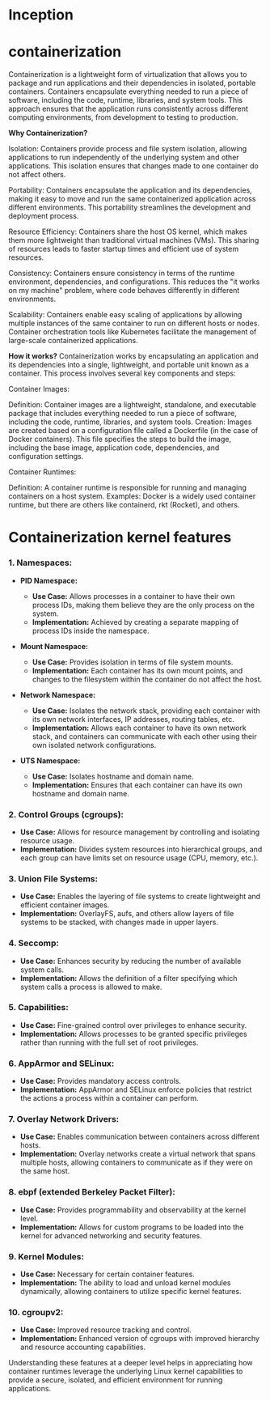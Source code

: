 # Inception

# containerization
Containerization is a lightweight form of virtualization that allows you to package and run applications and their dependencies in isolated, portable containers. Containers encapsulate everything needed to run a piece of software, including the code, runtime, libraries, and system tools. This approach ensures that the application runs consistently across different computing environments, from development to testing to production.

**Why Containerization?**

Isolation: Containers provide process and file system isolation, allowing applications to run independently of the underlying system and other applications. This isolation ensures that changes made to one container do not affect others.

Portability: Containers encapsulate the application and its dependencies, making it easy to move and run the same containerized application across different environments. This portability streamlines the development and deployment process.

Resource Efficiency: Containers share the host OS kernel, which makes them more lightweight than traditional virtual machines (VMs). This sharing of resources leads to faster startup times and efficient use of system resources.

Consistency: Containers ensure consistency in terms of the runtime environment, dependencies, and configurations. This reduces the "it works on my machine" problem, where code behaves differently in different environments.

Scalability: Containers enable easy scaling of applications by allowing multiple instances of the same container to run on different hosts or nodes. Container orchestration tools like Kubernetes facilitate the management of large-scale containerized applications.

**How it works?**
Containerization works by encapsulating an application and its dependencies into a single, lightweight, and portable unit known as a container. This process involves several key components and steps:

Container Images:

Definition: Container images are a lightweight, standalone, and executable package that includes everything needed to run a piece of software, including the code, runtime, libraries, and system tools.
Creation: Images are created based on a configuration file called a Dockerfile (in the case of Docker containers). This file specifies the steps to build the image, including the base image, application code, dependencies, and configuration settings.

Container Runtimes:

Definition: A container runtime is responsible for running and managing containers on a host system.
Examples: Docker is a widely used container runtime, but there are others like containerd, rkt (Rocket), and others.

# Containerization kernel features

### 1. **Namespaces:**
   - **PID Namespace:**
     - **Use Case:** Allows processes in a container to have their own process IDs, making them believe they are the only process on the system.
     - **Implementation:** Achieved by creating a separate mapping of process IDs inside the namespace.

   - **Mount Namespace:**
     - **Use Case:** Provides isolation in terms of file system mounts.
     - **Implementation:** Each container has its own mount points, and changes to the filesystem within the container do not affect the host.

   - **Network Namespace:**
     - **Use Case:** Isolates the network stack, providing each container with its own network interfaces, IP addresses, routing tables, etc.
     - **Implementation:** Allows each container to have its own network stack, and containers can communicate with each other using their own isolated network configurations.

   - **UTS Namespace:**
     - **Use Case:** Isolates hostname and domain name.
     - **Implementation:** Ensures that each container can have its own hostname and domain name.

### 2. **Control Groups (cgroups):**
   - **Use Case:** Allows for resource management by controlling and isolating resource usage.
   - **Implementation:** Divides system resources into hierarchical groups, and each group can have limits set on resource usage (CPU, memory, etc.).

### 3. **Union File Systems:**
   - **Use Case:** Enables the layering of file systems to create lightweight and efficient container images.
   - **Implementation:** OverlayFS, aufs, and others allow layers of file systems to be stacked, with changes made in upper layers.

### 4. **Seccomp:**
   - **Use Case:** Enhances security by reducing the number of available system calls.
   - **Implementation:** Allows the definition of a filter specifying which system calls a process is allowed to make.

### 5. **Capabilities:**
   - **Use Case:** Fine-grained control over privileges to enhance security.
   - **Implementation:** Allows processes to be granted specific privileges rather than running with the full set of root privileges.

### 6. **AppArmor and SELinux:**
   - **Use Case:** Provides mandatory access controls.
   - **Implementation:** AppArmor and SELinux enforce policies that restrict the actions a process within a container can perform.

### 7. **Overlay Network Drivers:**
   - **Use Case:** Enables communication between containers across different hosts.
   - **Implementation:** Overlay networks create a virtual network that spans multiple hosts, allowing containers to communicate as if they were on the same host.

### 8. **ebpf (extended Berkeley Packet Filter):**
   - **Use Case:** Provides programmability and observability at the kernel level.
   - **Implementation:** Allows for custom programs to be loaded into the kernel for advanced networking and security features.

### 9. **Kernel Modules:**
   - **Use Case:** Necessary for certain container features.
   - **Implementation:** The ability to load and unload kernel modules dynamically, allowing containers to utilize specific kernel features.

### 10. **cgroupv2:**
   - **Use Case:** Improved resource tracking and control.
   - **Implementation:** Enhanced version of cgroups with improved hierarchy and resource accounting capabilities.

Understanding these features at a deeper level helps in appreciating how container runtimes leverage the underlying Linux kernel capabilities to provide a secure, isolated, and efficient environment for running applications.


